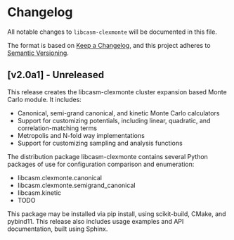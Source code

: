 # Changelog

All notable changes to `libcasm-clexmonte` will be documented in this file.

The format is based on [Keep a Changelog](https://keepachangelog.com/en/1.1.0/),
and this project adheres to [Semantic Versioning](https://semver.org/spec/v2.0.0.html).


## [v2.0a1] - Unreleased

This release creates the libcasm-clexmonte cluster expansion based Monte Carlo module. It includes:

- Canonical, semi-grand canonical, and kinetic Monte Carlo calculators
- Support for customizing potentials, including linear, quadratic, and correlation-matching terms 
- Metropolis and N-fold way implementations
- Support for customizing sampling and analysis functions

The distribution package libcasm-clexmonte contains several Python packages of use for configuration comparison and enumeration:

- libcasm.clexmonte.canonical
- libcasm.clexmonte.semigrand_canonical
- libcasm.kinetic
- TODO

This package may be installed via pip install, using scikit-build, CMake, and pybind11. This release also includes usage examples and API documentation, built using Sphinx.
